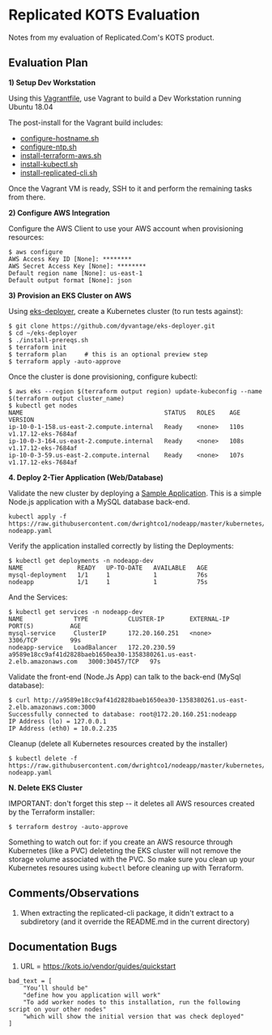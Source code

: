 # Replicated KOTS Evaluation
Notes from my evaluation of Replicated.Com's KOTS product.

## Evaluation Plan
**1) Setup Dev Workstation**

Using this [Vagrantfile](vagrant/Vagrantfile), use Vagrant to build a Dev Workstation running Ubuntu 18.04

The post-install for the Vagrant build includes:
* [configure-hostname.sh](vagrant/scripts/configure-hostname.sh)
* [configure-ntp.sh](vagrant/scripts/configure-ntp.sh)
* [install-terraform-aws.sh](vagrant/scripts/install-terraform-aws.sh)
* [install-kubectl.sh](vagrant/scripts/install-terraform-aws.sh)
* [install-replicated-cli.sh](vagrant/scripts/install-replicated-cli.sh)

Once the Vagrant VM is ready, SSH to it and perform the remaining tasks from there.

**2) Configure AWS Integration**

Configure the AWS Client to use your AWS account when provisioning resources:
```
$ aws configure
AWS Access Key ID [None]: ********
AWS Secret Access Key [None]: ********
Default region name [None]: us-east-1
Default output format [None]: json
```

**3) Provision an EKS Cluster on AWS**

Using [eks-deployer](https://github.com/dyvantage/eks-deployer), create a Kubernetes cluster (to run tests against):
```
$ git clone https://github.com/dyvantage/eks-deployer.git
$ cd ~/eks-deployer
$ ./install-prereqs.sh
$ terraform init
$ terraform plan     # this is an optional preview step
$ terraform apply -auto-approve
```

Once the cluster is done provisioning, configure kubectl:
```
$ aws eks --region $(terraform output region) update-kubeconfig --name $(terraform output cluster_name)
$ kubectl get nodes
NAME                                       STATUS   ROLES    AGE    VERSION
ip-10-0-1-158.us-east-2.compute.internal   Ready    <none>   110s   v1.17.12-eks-7684af
ip-10-0-3-164.us-east-2.compute.internal   Ready    <none>   108s   v1.17.12-eks-7684af
ip-10-0-3-59.us-east-2.compute.internal    Ready    <none>   107s   v1.17.12-eks-7684af
```

**4. Deploy 2-Tier Application (Web/Database)**

Validate the new cluster by deploying a [Sample Application](https://github.com/dwrightco1/nodeapp).  This is a simple Node.js application with a MySQL database back-end.
```
kubectl apply -f https://raw.githubusercontent.com/dwrightco1/nodeapp/master/kubernetes/install-nodeapp.yaml
```

Verify the application installed correctly by listing the Deployments:
```
$ kubectl get deployments -n nodeapp-dev
NAME               READY   UP-TO-DATE   AVAILABLE   AGE
mysql-deployment   1/1     1            1           76s
nodeapp            1/1     1            1           75s
```

And the Services:
```
$ kubectl get services -n nodeapp-dev
NAME              TYPE           CLUSTER-IP       EXTERNAL-IP                                                               PORT(S)          AGE
mysql-service     ClusterIP      172.20.160.251   <none>                                                                    3306/TCP         99s
nodeapp-service   LoadBalancer   172.20.230.59    a9589e18cc9af41d2828baeb1650ea30-1358380261.us-east-2.elb.amazonaws.com   3000:30457/TCP   97s
```

Validate the front-end (Node.Js App) can talk to the back-end (MySql database):
```
$ curl http://a9589e18cc9af41d2828baeb1650ea30-1358380261.us-east-2.elb.amazonaws.com:3000
Successfully connected to database: root@172.20.160.251:nodeapp
IP Address (lo) = 127.0.0.1
IP Address (eth0) = 10.0.2.235
```

Cleanup (delete all Kubernetes resources created by the installer)
```
$ kubectl delete -f https://raw.githubusercontent.com/dwrightco1/nodeapp/master/kubernetes/install-nodeapp.yaml
```

**N. Delete EKS Cluster**

IMPORTANT: don't forget this step -- it deletes all AWS resources created by the Terraform installer:
```
$ terraform destroy -auto-approve
```

Something to watch out for: if you create an AWS resource through Kubernetes (like a PVC) deleteting the EKS cluster will not remove the storage volume associated with the PVC.  So make sure you clean up your Kubernetes resoures using `kubectl` before cleaning up with Terraform.

## Comments/Observations
1. When extracting the replicated-cli package, it didn't extract to a subdiretory (and it override the README.md in the current directory)

## Documentation Bugs
1. URL = https://kots.io/vendor/guides/quickstart
```
bad_text = [
	"You’ll should be"
	"define how you application will work"
	"To add worker nodes to this installation, run the following script on your other nodes"
	"which will show the initial version that was check deployed"
]
```

